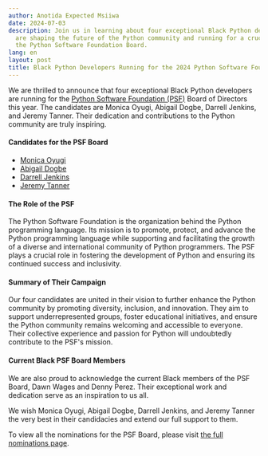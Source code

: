 ```yaml
---
author: Anotida Expected Msiiwa
date: 2024-07-03
description: Join us in learning about four exceptional Black Python developers who
  are shaping the future of the Python community and running for a crucial role on
  the Python Software Foundation Board.
lang: en
layout: post
title: Black Python Developers Running for the 2024 Python Software Foundation Board
---
```


We are thrilled to announce that four exceptional Black Python developers are running for the [Python Software Foundation (PSF)](https://www.python.org/psf-landing/) Board of Directors this year. The candidates are Monica Oyugi, Abigail Dogbe, Darrell Jenkins, and Jeremy Tanner. Their dedication and contributions to the Python community are truly inspiring.

#### Candidates for the PSF Board

- [Monica Oyugi](https://www.python.org/nominations/elections/2024-python-software-foundation-board/nominees/monica-oyugi/)
- [Abigail Dogbe](https://www.python.org/nominations/elections/2024-python-software-foundation-board/nominees/abigail-dogbe/)
- [Darrell Jenkins](https://www.python.org/nominations/elections/2024-python-software-foundation-board/nominees/darrell-jenkins/)
- [Jeremy Tanner](https://www.python.org/nominations/elections/2024-python-software-foundation-board/nominees/jeremy-tanner/)

#### The Role of the PSF

The Python Software Foundation is the organization behind the Python programming language. Its mission is to promote, protect, and advance the Python programming language while supporting and facilitating the growth of a diverse and international community of Python programmers. The PSF plays a crucial role in fostering the development of Python and ensuring its continued success and inclusivity.

#### Summary of Their Campaign

Our four candidates are united in their vision to further enhance the Python community by promoting diversity, inclusion, and innovation. They aim to support underrepresented groups, foster educational initiatives, and ensure the Python community remains welcoming and accessible to everyone. Their collective experience and passion for Python will undoubtedly contribute to the PSF's mission.

#### Current Black PSF Board Members

We are also proud to acknowledge the current Black members of the PSF Board, Dawn Wages and Denny Perez. Their exceptional work and dedication serve as an inspiration to us all.

We wish Monica Oyugi, Abigail Dogbe, Darrell Jenkins, and Jeremy Tanner the very best in their candidacies and extend our full support to them.

To view all the nominations for the PSF Board, please visit [the full nominations page](https://www.python.org/nominations/elections/2024-python-software-foundation-board/nominees/).
